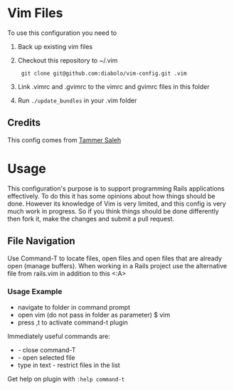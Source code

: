 #   Vim Files

To use this configuration you need to 

1. Back up existing vim files
1. Checkout this repository to ~/.vim
    
        git clone git@github.com:diabolo/vim-config.git .vim

1. Link .vimrc and .gvimrc to the vimrc and gvimrc files in this folder
1. Run `./update_bundles` in your .vim folder

## Credits

This config comes from [ Tammer Saleh ](http://tammersaleh.com/posts/the-modern-vim-config-with-pathogen)

# Usage

This configuration's purpose is to support programming Rails applications effectively. To do this it has some opinions about how things should be done. However its knowledge of Vim is very limited, and this config is very much work in progress. So if you think things should be done differently then fork it, make the changes and submit a pull request.

## File Navigation

Use Command-T to locate files, open files and open files that are already open (manage buffers). When working in a Rails project use the alternative file from rails.vim in addition to this <:A>

### Usage Example

- navigate to folder in command prompt
- open vim (do not pass in folder as parameter) 
    $ vim
- press ,t to activate command-t plugin

Immediately useful commands are:

 - <Ctrl-c>  - close command-T
 - <Enter>   - open selected file
 - type in text - restrict files in the list

Get help on plugin with `:help command-t`





